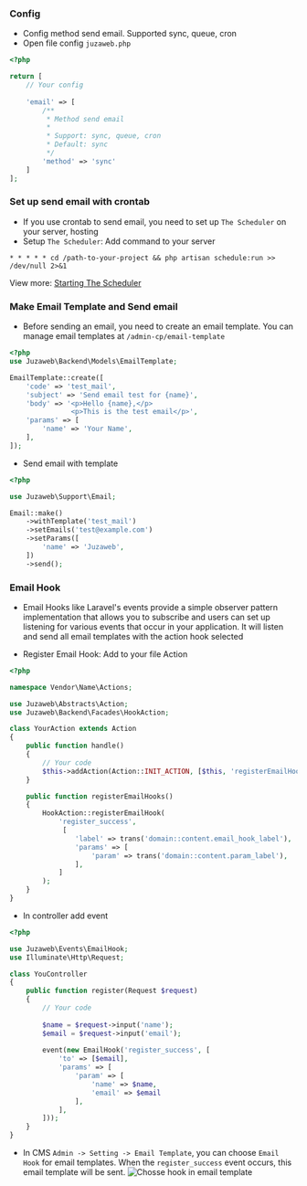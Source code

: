 ### Config
- Config method send email. Supported sync, queue, cron
- Open file config ``juzaweb.php``
```php
<?php

return [
    // Your config
    
    'email' => [
        /**
         * Method send email
         *
         * Support: sync, queue, cron
         * Default: sync
         */
        'method' => 'sync'
    ]
];
```

### Set up send email with crontab
- If you use crontab to send email, you need to set up ``The Scheduler`` on your server, hosting
- Setup ``The Scheduler``: Add command to your server
```
* * * * * cd /path-to-your-project && php artisan schedule:run >> /dev/null 2>&1
```
View more: [Starting The Scheduler](https://laravel.com/docs/9.x/scheduling#introduction)

### Make Email Template and Send email
- Before sending an email, you need to create an email template. You can manage email templates at ``/admin-cp/email-template``
```php
<?php
use Juzaweb\Backend\Models\EmailTemplate;

EmailTemplate::create([
    'code' => 'test_mail',
    'subject' => 'Send email test for {name}',
    'body' => '<p>Hello {name},</p>
               <p>This is the test email</p>',
    'params' => [
        'name' => 'Your Name',
    ],
]);
```

- Send email with template
```php
<?php

use Juzaweb\Support\Email;

Email::make()
    ->withTemplate('test_mail')
    ->setEmails('test@example.com')
    ->setParams([
        'name' => 'Juzaweb',
    ])
    ->send();
```

### Email Hook
- Email Hooks like Laravel's events provide a simple observer pattern implementation that allows you to subscribe and users can set up listening for various events that occur in your application. It will listen and send all email templates with the action hook selected

- Register Email Hook: Add to your file Action
```php
<?php

namespace Vendor\Name\Actions;

use Juzaweb\Abstracts\Action;
use Juzaweb\Backend\Facades\HookAction;

class YourAction extends Action
{
    public function handle()
    {
        // Your code
        $this->addAction(Action::INIT_ACTION, [$this, 'registerEmailHooks']);
    }

    public function registerEmailHooks()
    {
        HookAction::registerEmailHook(
            'register_success',
             [
                'label' => trans('domain::content.email_hook_label'),
                'params' => [
                    'param' => trans('domain::content.param_label'),       
                ],
            ]
        );
    }
}    
```

- In controller add event
```php
<?php

use Juzaweb\Events\EmailHook;
use Illuminate\Http\Request;

class YouController
{
    public function register(Request $request)
    {
        // Your code
        
        $name = $request->input('name');
        $email = $request->input('email');
        
        event(new EmailHook('register_success', [
            'to' => [$email],
            'params' => [
                'param' => [
                    'name' => $name,
                    'email' => $email
                ],
            ],
        ]));
    }
}
```

- In CMS `Admin -> Setting -> Email Template`, you can choose `Email Hook` for email templates. When the `register_success` event occurs, this email template will be sent.
![Chosse hook in email template](https://i.imgur.com/4J38pgW.png)
